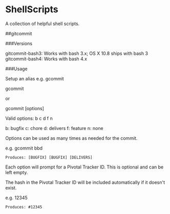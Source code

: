 ShellScripts
============

A collection of helpful shell scripts. 


##gitcommit

###Versions

gitcommit-bash3: Works with bash 3.x; OS X 10.8 ships with bash 3
gitcommit-bash4: Works with bash 4.x

###Usage

Setup an alias e.g. gcommit

gcommit 

or

gcommit [options]

Valid options: b c d f n 

b: bugfix
c: chore
d: delivers
f: feature
n: none

Options can be used as many times as needed for the commit.

e.g. gcommit bbd 
	
	Produces: [BUGFIX] [BUGFIX] [DELIVERS]

Each option will prompt for a Pivotal Tracker ID. This is optional and can be left empty.

The hash in the Pivotal Tracker ID will be included automatically if it doesn't exist.

e.g. 12345

	Produces: #12345